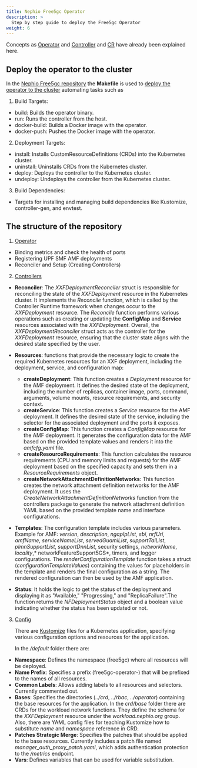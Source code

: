 ```yaml
---
title: Nephio Free5gc Operator
description: >
  Step by step guide to deploy the Free5gc Operator
weight: 6
---
```


Concepts as [Operator](/content/en/docs/glossary.md#operator) and
[Controller](/content/en/docs/glossary.md#controller) and
[CR](/content/en/docs/glossary.md#custom-resource) have already been explained here.

## Deploy the operator to the cluster

In the [Nephio Free5gc repository](https://github.com/nephio-project/free5gc) the **Makefile** is used to
[deploy the operator to the cluster](https://github.com/nephio-project/free5gc/tree/main#getting-started) automating
tasks such as 

1. Build Targets:
 * build: Builds the operator binary.
 * run: Runs the controller from the host.
 * docker-build: Builds a Docker image with the operator.
 * docker-push: Pushes the Docker image with the operator.

2. Deployment Targets:
 * install: Installs CustomResourceDefinitions (CRDs) into the Kubernetes cluster.
 * uninstall: Uninstalls CRDs from the Kubernetes cluster.
 * deploy: Deploys the controller to the Kubernetes cluster.
 * undeploy: Undeploys the controller from the Kubernetes cluster.

3. Build Dependencies:
 * Targets for installing and managing build dependencies like Kustomize, controller-gen, and envtest.

## The structure of the repository

1. [Operator](https://github.com/nephio-project/free5gc/tree/main/free5gc-operator)
 * Binding metrics and check the health of ports
 * Registering UPF SMF AMF deployments
 * Reconciler and Setup (Creating Controllers)

2. [Controllers](https://github.com/nephio-project/free5gc/tree/main/controllers)
 * **Reconciler**: The *XXFDeploymentReconciler* struct is responsible for reconciling the state of the *XXFDeployment*
   resource in the Kubernetes cluster. It implements the *Reconcile* function, which is called by the Controller Runtime
   framework when changes occur to the *XXFDeployment* resource. The *Reconcile* function performs various operations such
   as creating or updating the **ConfigMap** and **Service** resources associated with the *XXFDeployment*.
   Overall, the *XXFDeploymentReconciler* struct acts as the controller for the *XXFDeployment* resource, ensuring that the
   cluster state aligns with the desired state specified by the user.
 * **Resources**: functions that provide the necessary logic to create the required Kubernetes resources for an XXF
   deployment, including the deployment, service, and configuration map: 

   * **createDeployment**: This function creates a *Deployment* resource for the AMF deployment. It defines the desired
     state of the deployment, including the number of replicas, container image, ports, command, arguments, volume
     mounts, resource requirements, and security context.
   * **createService**: This function creates a *Service* resource for the AMF deployment. It defines the desired state
     of the service, including the selector for the associated deployment and the ports it exposes.
   * **createConfigMap**: This function creates a *ConfigMap* resource for the AMF deployment. It generates the
     configuration data for the AMF based on the provided template values and renders it into the *amfcfg.yaml* file.
   * **createResourceRequirements**: This function calculates the resource requirements (CPU and memory limits and
     requests) for the AMF deployment based on the specified capacity and sets them in a *ResourceRequirements* object.
   * **createNetworkAttachmentDefinitionNetworks**: This function creates the network attachment definition networks for
     the AMF deployment. It uses the *CreateNetworkAttachmentDefinitionNetworks* function from the controllers package
     to generate the network attachment definition YAML based on the provided template name and interface
     configurations.
 * **Templates**: The configuration template includes various parameters. Example for AMF: *version*, *description*,
   *ngapIpList*, *sbi*, *nrfUri*, *amfName*, *serviceNameList*, *servedGuamiList*, *supportTaiList*, *plmnSupportList*,
   *supportDnnList*, security settings, *networkName*, *locality*,* networkFeatureSupport5GS*, timers, and logger
   configurations. The *renderConfigurationTemplate* function takes a struct (*configurationTemplateValues*) containing
   the values for placeholders in the template and renders the final configuration as a string. The rendered
   configuration can then be used by the AMF application.
 * **Status**: It holds the logic to get the status of the deployment and displaying it as "Available," "Progressing,"
   and "ReplicaFailure".The function returns the *NFDeploymentStatus* object and a boolean value indicating whether the
   status has been updated or not.

3. [Config](https://github.com/nephio-project/free5gc/tree/main/config)

   There are [Kustomize](https://github.com/kubernetes-sigs/kustomize) files for a Kubernetes application, specifying
   various configuration options and resources for the application.

   In the */default* folder there are:

* **Namespace**: Defines the namespace (free5gc) where all resources will be deployed.
* **Name Prefix**: Specifies a prefix (free5gc-operator-) that will be prefixed to the names of all resources.
* **Common Labels**: Allows adding labels to all resources and selectors. Currently commented out.
* **Bases**: Specifies the directories (*../crd*, *../rbac*, *../operator*) containing the base resources for the
  application. In the *crd/base* folder there are CRDs for the workload network functions. They define the schema for
  the *XXFDeployment* resource under the *workload.nephio.org* group. Also, there are YAML config files for teaching
  Kustomize how to substitute *name* and *namespace* reference in CRD.
* **Patches Strategic Merge**: Specifies the patches that should be applied to the base resources.
  Currently includes a patch file named *manager_auth_proxy_patch.yaml*, which adds authentication protection to the
  */metrics* endpoint.
* **Vars**: Defines variables that can be used for variable substitution.
    
